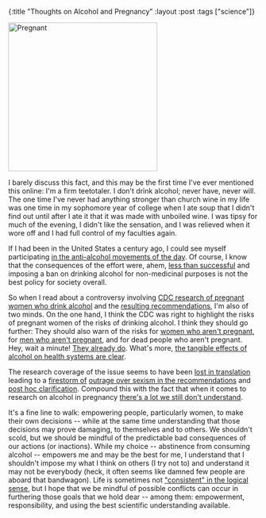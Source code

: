 {:title "Thoughts on Alcohol and Pregnancy"
:layout :post
:tags  ["science"]}

<img src="http://www.szcz.org/img/pregnant.jpg" alt="Pregnant" style="width: 300px;"/>

I barely discuss this fact, and this may be the first time I've ever mentioned this online: I'm a firm teetotaler.  I don't drink alcohol; never have, never will.  The one time I've never had anything stronger than church wine in my life was one time in my sophomore year of college when I ate soup that I didn't find out until after I ate it that it was made with unboiled wine.  I was tipsy for much of the evening, I didn't like the sensation, and I was relieved when it wore off and I had full control of my faculties again. 

If I had been in the United States a century ago, I could see myself participating [in the anti-alcohol movements of the day](http://www.pbs.org/kenburns/prohibition/roots-of-prohibition/).  Of course, I know that the consequences of the effort were, ahem, [less than successful](http://www.pbs.org/kenburns/prohibition/unintended-consequences/) and imposing a ban on drinking alcohol for non-medicinal purposes is not the best policy for society overall.

So when I read about a controversy involving [CDC research of pregnant women who drink alcohol](http://www.cdc.gov/mmwr/volumes/65/wr/mm6504a6.htm) and the [resulting recommendations](http://www.cdc.gov/media/releases/2016/p0202-alcohol-exposed-pregnancy.html), I'm also of two minds.  On the one hand, I think the CDC was right to highlight the risks of pregnant women of the risks of drinking alcohol.  I think they should go further: They should also warn of the risks for [women who aren't pregnant](http://www.cdc.gov/alcohol/fact-sheets/womens-health.htm), for [men who aren't pregnant](http://www.cdc.gov/alcohol/fact-sheets/mens-health.htm), and for dead people who aren't pregnant.  Hey, wait a minute!  [They already do](http://www.cdc.gov/alcohol/fact-sheets.htm).  What's more, [the tangible effects of alcohol on health systems are clear](http://www.theguardian.com/society/live/2016/jan/22/britain-on-the-booze-live). 

The research coverage of the issue seems to have been [lost in translation](http://www.huffingtonpost.com/entry/cdc-alcohol-young-women-pregnancy-warning_us_56b22f03e4b04f9b57d805bc) leading to a [firestorm of](http://www.theatlantic.com/health/archive/2016/02/protect-your-womb-from-the-devil-drink/459813/) [outrage over sexism in the recommendations](http://jezebel.com/an-unrealistic-warning-from-the-cdc-to-women-dont-drin-1756823580) and [post hoc clarification](http://www.nytimes.com/2016/02/06/health/cdc-defends-advice-to-sexually-active-women-about-drinking.html?partner=rss&emc=rss&_r=1).  Compound this with the fact that when it comes to research on alcohol in pregnancy [there's a lot we still don't understand](http://www.skepticalob.com/2016/02/the-big-problem-with-the-cdcs-alcohol-recommendations-besides-the-sexism.html).

It's a fine line to walk: empowering people, particularly women, to make their own decisions -- while at the same time understanding that those decisions may prove damaging, to themselves and to others.  We shouldn't scold, but we should be mindful of the predictable bad consequences of our actions (or inactions).  While my choice -- abstinence from consuming alcohol -- empowers me and may be the best for me, I understand that I shouldn't impose my what I think on others (I try not to) and understand it may not be everybody (heck, it often seems like damned few people are aboard that bandwagon).  Life is sometimes not ["consistent" in the logical sense](https://en.wikipedia.org/wiki/Consistency), but I hope that we be mindful of possible conflicts can occur in furthering those goals that we hold dear -- among them: empowerment, responsibility, and using the best scientific understanding available.
